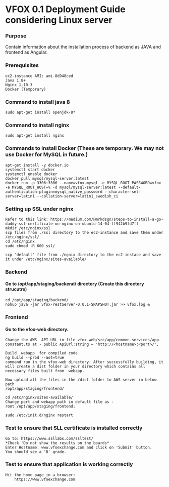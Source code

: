 # VFOX 0.1 Deployment Guide considering Linux server

### Purpose
 Contain information about the installation process of backend as JAVA and frontend as Angular.
### Prerequisites
```
ec2-instance AMI: ami-8d948ced
Java 1.8+
Nginx 1.10.3
Docker (Temporary)
```

### Command to install java 8
    sudo apt-get install openjdk-8*

### Command to install nginx
    sudo apt-get install nginx
    
### Commands to install Docker (These are temporary. We may not use Docker for MySQL in future.)
    apt-get install -y docker.io
    systemctl start docker
    systemctl enable docker
    docker pull mysql/mysql-server:latest
    docker run -p 3306:3306 --name=vfox-mysql -e MYSQL_ROOT_PASSWORD=vfox -e MYSQL_ROOT_HOST=% -d mysql/mysql-server:latest --default-authentication-plugin=mysql_native_password --character-set-server=latin1 --collation-server=latin1_swedish_ci
    
### Setting up SSL under nginx    
    Refer to this link: https://medium.com/@mrkdsgn/steps-to-install-a-go-daddy-ssl-certificate-on-nginx-on-ubuntu-14-04-ff942b9fd7ff
    mkdir /etc/nginx/ssl
    scp files from ./ssl directory to the ec2-instance and save them under /etc/nginx/ssl/
    cd /etc/nginx
    sudo chmod -R 600 ssl/    
    
    scp 'default' file from ./ngnix directory to the ec2-instace and save it under /etc/nginx/sites-available/

### Backend
#### Go to /opt/app/staging/backend/ directory (Create this directory strucutre)
    cd /opt/app/staging/backend/
    nohup java -jar vfox-restServer-0.0.1-SNAPSHOT.jar >> vfox.log &
### Frontend
#### Go to the vfox-web directory.
    Change the AWS  API URL in file vfox_web/src/app/common-services/app-constant.ts at - public ApiUrl:string = 'http://<hostname>:<port>/';

    Build  webapp  for compiled code
    ng build --prod --aot=true
    command run in the vfox-web directory. After successfully building, it will create a dist folder in your directory which contains all necessary files built from  webapp.

    Now upload all the files in the /dist folder to AWS server in below path
    /opt/app/staging/frontend/
    
    cd /etc/nginx/sites-available/  
    Change port and webapp path in default file as -
    root /opt/app/staging/frontend;
    
    sudo /etc/init.d/nginx restart

### Test to ensure that SLL certificate is installed correctly
    Go to: https://www.ssllabs.com/ssltest/
    *Check 'Do not show the results on the boards*
    Enter Hostname: www.vfoexchange.com and click on 'Submit' button.
    You should see a 'B' grade.

### Test to ensure that application is working correctly
    Hit the home page in a browser:
        https://www.vfoexchange.com
